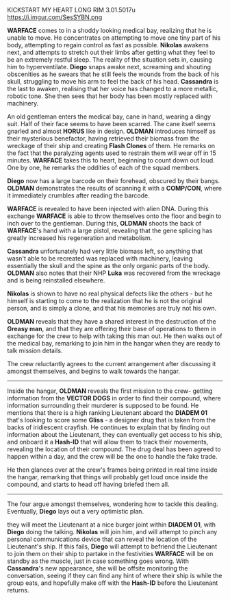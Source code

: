KICKSTART MY HEART
LONG RIM
3.01.5017u
https://i.imgur.com/SesSYBN.png

**WARFACE** comes to in a shoddy looking medical bay, realizing that he is unable to move. He concentrates on attempting to move one tiny part of his body, attempting to regain control as fast as possible. **Nikolas** awakens next, and attempts to stretch out their limbs after getting what they feel to be an extremely restful sleep. The reality of the situation sets in, causing him to hyperventilate. **Diego** snaps awake next, screaming and shouting obscenities as he swears that he still feels the wounds from the back of his skull, struggling to move his arm to feel the back of his head. **Cassandra** is the last to awaken, realising that her voice has changed to a more metallic, robotic tone. She then sees that her body has been mostly replaced with machinery.

An old gentleman enters the medical bay, cane in hand, wearing a dingy suit. Half of their face seems to have been scarred. The cane itself seems gnarled and almost **HORUS** like in design. **OLDMAN** introduces himself as their mysterious benefactor, having retrieved their biomass from the wreckage of their ship and creating **Flash Clones** of them. He remarks on the fact that the paralyzing agents used to restrain them will wear off in 15 minutes. **WARFACE** takes this to heart, beginning to count down out loud. One by one, he remarks the oddities of each of the squad members. 

**Diego** now has a large barcode on their forehead, obscured by their bangs. **OLDMAN** demonstrates the results of scanning it with a **COMP/CON**, where it immediately crumbles after reading the barcode.

**WARFACE** is revealed to have been injected with alien DNA. During this exchange **WARFACE** is able to throw themselves onto the floor and begin to inch over to the gentleman. During this, **OLDMAN** shoots the back of **WARFACE**'s hand with a large pistol, revealing that the gene splicing has greatly increased his regeneration and metabolism.

**Cassandra** unfortunately had very little biomass left, so anything that wasn't able to be recreated was replaced with machinery, leaving essentially the skull and the spine as the only organic parts of the body. **OLDMAN** also notes that their NHP **Luka** was recovered from the wreckage and is being reinstalled elsewhere.

**Nikolas** is shown to have no real physical defects like the others - but he himself is starting to come to the realization that he is not the original person, and is simply a clone, and that his memories are truly not his own.

**OLDMAN** reveals that they have a shared interest in the destruction of the **Greasy man**, and that they are offering their base of operations to them in exchange for the crew to help with taking this man out. He then walks out of the medical bay, remarking to join him in the hangar when they are ready to talk mission details.

The crew reluctantly agrees to the current arrangement after discussing it amongst themselves, and begins to walk towards the hangar.

---

Inside the hangar, **OLDMAN** reveals the first mission to the crew- getting information from the **VECTOR DOGS** in order to find their compound, where information surrounding their murderer is supposed to be found. He mentions that there is a high ranking Lieutenant aboard the **DIADEM 01** that's looking to score some **Gliss** - a designer drug that is taken from the backs of iridiescent crayfish. He continues to explain that by finding out information about the Lieutenant, they can eventually get access to his ship, and onboard it a **Hash-ID** that will allow them to track their movements, revealing the location of their compound. The drug deal has been agreed to happen within a day, and the crew will be the one to handle the fake trade.

He then glances over at the crew's frames being printed in real time inside the hangar, remarking that things will probably get loud once inside the compound, and starts to head off having briefed them all.

---

The four argue amongst themselves, wondering how to tackle this dealing. Eventually, **Diego** lays out a very optimistic plan.

they will meet the Lieutenant at a nice burger joint within **DIADEM 01**, with **Diego** doing the talking. **Nikolas** will join him, and will attempt to pinch any personal communications device that can reveal the location of the Lieutenant's ship. If this fails, **Diego** will attempt to befriend the Lieutenant to join them on their ship to partake in the festivities **WARFACE** will be on standby as the muscle, just in case something goes wrong. With **Cassandra**'s new appearance, she will be offsite monitoring the conversation, seeing if they can find any hint of where their ship is while the group eats, and hopefully make off with the **Hash-ID** before the Lieutenant returns.